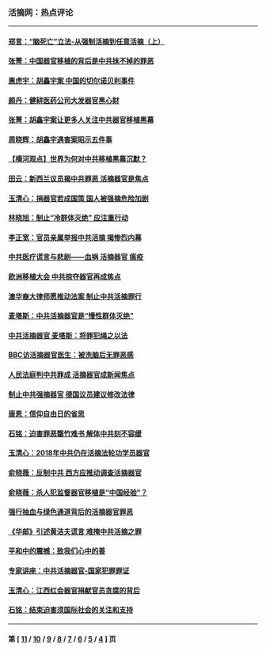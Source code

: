 ### 活摘网：热点评论
---
#### [郑言：“脑死亡”立法-从强制活摘到任意活摘（上）](../../pages/nf5879/n14077933.md?09290430) 
#### [张菁：中国器官移植的背后是中共抹不掉的罪恶](../../pages/nf5879/n13974977.md?09290430) 
#### [惠虎宇：胡鑫宇案 中国的切尔诺贝利事件](../../pages/nf5879/n13942916.md?09290430) 
#### [颜丹：健耕医药公司大发器官黑心财](../../pages/nf5879/n13940134.md?09290430) 
#### [张菁：胡鑫宇案让更多人关注中共器官移植黑幕](../../pages/nf5879/n13929073.md?09290430) 
#### [周晓辉：胡鑫宇遇害案昭示五件事](../../pages/nf5879/n13921870.md?09290430) 
#### [【横河观点】世界为何对中共移植黑幕沉默？](../../pages/nf5879/n13244249.md?09290430) 
#### [田云：新西兰议员揭中共罪恶 活摘器官是焦点](../../pages/nf5879/n13070629.md?09290430) 
#### [玉清心：捐器官若成国策 国人被强摘危险加剧](../../pages/nf5879/n12802713.md?09290430) 
#### [林晓旭：制止“冷群体灭绝” 应注重行动](../../pages/nf5879/n12779736.md?09290430) 
#### [李正宽：官员亲属举报中共活摘 揭惨烈内幕](../../pages/nf5879/n12684490.md?09290430) 
#### [中共医疗谎言与悲剧——血祸 活摘器官 瘟疫](../../pages/nf5879/n12372103.md?09290430) 
#### [欧洲移植大会 中共掠夺器官再成焦点](../../pages/nf5879/n11538883.md?09290430) 
#### [澳华裔大律师愿推动法案 制止中共活摘罪行](../../pages/nf5879/n11377039.md?09290430) 
#### [麦塔斯：中共活摘器官是“慢性群体灭绝”](../../pages/nf5879/n11350529.md?09290430) 
#### [中共活摘器官 麦塔斯：将罪犯绳之以法](../../pages/nf5879/n11347973.md?09290430) 
#### [BBC访活摘器官医生：被洗脑后无罪恶感](../../pages/nf5879/n11335935.md?09290430) 
#### [人民法庭判中共罪成 活摘器官成新闻焦点](../../pages/nf5879/n11331578.md?09290430) 
#### [制止中共强摘器官 德国议员建议修改法律](../../pages/nf5879/n11249451.md?09290430) 
#### [唐恩：信仰自由日的省思](../../pages/nf5879/n11003525.md?09290430) 
#### [石铭：迫害罪恶罄竹难书  解体中共刻不容缓](../../pages/nf5879/n10942855.md?09290430) 
#### [玉清心：2018年中共仍在活摘法轮功学员器官](../../pages/nf5879/n10914646.md?09290430) 
#### [俞晓薇：反制中共 西方应推动调查活摘器官](../../pages/nf5879/n10794671.md?09290430) 
#### [俞晓薇：杀人犯监督器官移植是“中国经验”？](../../pages/nf5879/n10466427.md?09290430) 
#### [强行抽血与绿色通道背后的活摘器官罪恶](../../pages/nf5879/n10004708.md?09290430) 
#### [《华邮》引述黄洁夫谎言 难掩中共活摘之罪](../../pages/nf5879/n9642309.md?09290430) 
#### [平和中的震撼：致我们心中的善](../../pages/nf5879/n9021123.md?09290430) 
#### [专家讲座：中共活摘器官-国家犯罪罪证](../../pages/nf5879/n8828153.md?09290430) 
#### [玉清心：江西红会器官捐献官员贪腐的背后](../../pages/nf5879/n8522122.md?09290430) 
#### [石铭：结束迫害须国际社会的关注和支持](../../pages/nf5879/n8443497.md?09290430) 

---
#### 第 [ [11](./11.md?09290430) / [10](./10.md?09290430) / [9](./9.md?09290430) / [8](./8.md?09290430) / [7](./7.md?09290430) / [6](./6.md?09290430) / [5](./5.md?09290430) / [4](./4.md?09290430) ] 页
